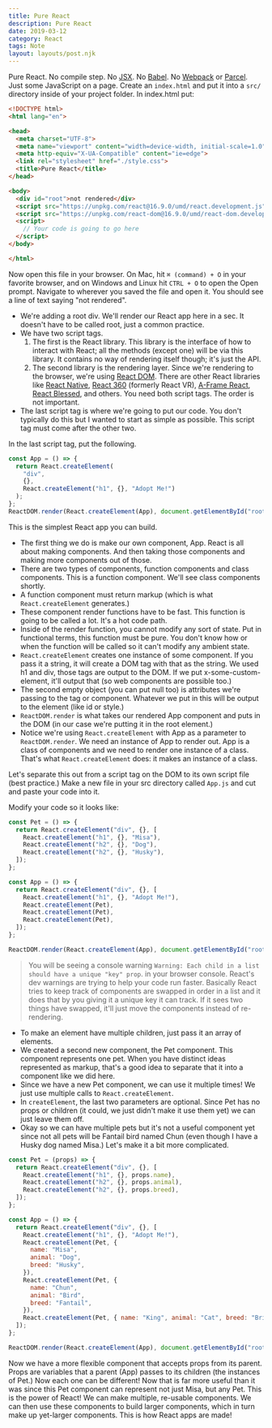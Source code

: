 ```yaml
---
title: Pure React
description: Pure React
date: 2019-03-12
category: React
tags: Note
layout: layouts/post.njk
---
```


Pure React. No compile step. No [JSX](https://reactjs.org/docs/jsx-in-depth.html). No [Babel](https://babeljs.io/). No [Webpack](https://webpack.js.org/) or [Parcel](https://v2.parceljs.org/). Just some JavaScript on a page.
Create an ```index.html``` and put it into a ```src/``` directory inside of your project folder. In index.html put:
```html
<!DOCTYPE html>
<html lang="en">

<head>
  <meta charset="UTF-8">
  <meta name="viewport" content="width=device-width, initial-scale=1.0">
  <meta http-equiv="X-UA-Compatible" content="ie=edge">
  <link rel="stylesheet" href="./style.css">
  <title>Pure React</title>
</head>

<body>
  <div id="root">not rendered</div>
  <script src="https://unpkg.com/react@16.9.0/umd/react.development.js"></script>
  <script src="https://unpkg.com/react-dom@16.9.0/umd/react-dom.development.js"></script>
  <script>
    // Your code is going to go here
  </script>
</body>

</html>
```

Now open this file in your browser. On Mac, hit ```⌘ (command) + O``` in your favorite browser, and on Windows and Linux hit ```CTRL + O``` to open the Open prompt. Navigate to wherever you saved the file and open it. You should see a line of text saying "not rendered".

- We're adding a root div. We'll render our React app here in a sec. It doesn't have to be called root, just a common practice.
- We have two script tags.
  1. The first is the React library. This library is the interface of how to interact with React; all the methods (except one) will be via this library. It contains no way of rendering itself though; it's just the API.
  2. The second library is the rendering layer. Since we're rendering to the browser, we're using [React DOM](https://reactjs.org/docs/react-dom.html). There are other React libraries like [React Native](https://reactnative.dev/), [React 360](https://github.com/facebookarchive/react-360) (formerly React VR), [A-Frame React](https://github.com/supermedium/aframe-react), [React Blessed](https://github.com/Yomguithereal/react-blessed), and others. You need both script tags. The order is not important.
- The last script tag is where we're going to put our code. You don't typically do this but I wanted to start as simple as possible. This script tag must come after the other two.

In the last script tag, put the following.
```javascript
const App = () => {
  return React.createElement(
    "div",
    {},
    React.createElement("h1", {}, "Adopt Me!")
  );
};
ReactDOM.render(React.createElement(App), document.getElementById("root"));
```

This is the simplest React app you can build.

- The first thing we do is make our own component, App. React is all about making components. And then taking those components and making more components out of those.
- There are two types of components, function components and class components. This is a function component. We'll see class components shortly.
- A function component must return markup (which is what ```React.createElement``` generates.)
- These component render functions have to be fast. This function is going to be called a lot. It's a hot code path.
- Inside of the render function, you cannot modify any sort of state. Put in functional terms, this function must be pure. You don't know how or when the function will be called so it can't modify any ambient state.
- ```React.createElement``` creates one instance of some component. If you pass it a string, it will create a DOM tag with that as the string. We used h1 and div, those tags are output to the DOM. If we put x-some-custom-element, it'll output that (so web components are possible too.)
- The second empty object (you can put null too) is attributes we're passing to the tag or component. Whatever we put in this will be output to the element (like id or style.)
- ```ReactDOM.render``` is what takes our rendered App component and puts in the DOM (in our case we're putting it in the root element.)
- Notice we're using ```React.createElement``` with App as a parameter to ```ReactDOM.render```. We need an instance of App to render out. App is a class of components and we need to render one instance of a class. That's what ```React.createElement``` does: it makes an instance of a class.

Let's separate this out from a script tag on the DOM to its own script file (best practice.) Make a new file in your src directory called ```App.js``` and cut and paste your code into it.

Modify your code so it looks like:
```javascript
const Pet = () => {
  return React.createElement("div", {}, [
    React.createElement("h1", {}, "Misa"),
    React.createElement("h2", {}, "Dog"),
    React.createElement("h2", {}, "Husky"),
  ]);
};

const App = () => {
  return React.createElement("div", {}, [
    React.createElement("h1", {}, "Adopt Me!"),
    React.createElement(Pet),
    React.createElement(Pet),
    React.createElement(Pet),
  ]);
};

ReactDOM.render(React.createElement(App), document.getElementById("root"));
```

> You will be seeing a console warning ```Warning: Each child in a list should have a unique "key" prop```. in your browser console. React's dev warnings are trying to help your code run faster. Basically React tries to keep track of components are swapped in order in a list and it does that by you giving it a unique key it can track. If it sees two things have swapped, it'll just move the components instead of re-rendering.

- To make an element have multiple children, just pass it an array of elements.
- We created a second new component, the Pet component. This component represents one pet. When you have distinct ideas represented as markup, that's a good idea to separate that it into a component like we did here.
- Since we have a new Pet component, we can use it multiple times! We just use multiple calls to ```React.createElement```.
- In ```createElement```, the last two parameters are optional. Since Pet has no props or children (it could, we just didn't make it use them yet) we can just leave them off.
- Okay so we can have multiple pets but it's not a useful component yet since not all pets will be Fantail bird named Chun (even though I have a Husky dog named Misa.) Let's make it a bit more complicated.

```javascript
const Pet = (props) => {
  return React.createElement("div", {}, [
    React.createElement("h1", {}, props.name),
    React.createElement("h2", {}, props.animal),
    React.createElement("h2", {}, props.breed),
  ]);
};

const App = () => {
  return React.createElement("div", {}, [
    React.createElement("h1", {}, "Adopt Me!"),
    React.createElement(Pet, {
      name: "Misa",
      animal: "Dog",
      breed: "Husky",
    }),
    React.createElement(Pet, {
      name: "Chun",
      animal: "Bird",
      breed: "Fantail",
    }),
    React.createElement(Pet, { name: "King", animal: "Cat", breed: "British Shorthair" }),
  ]);
};

ReactDOM.render(React.createElement(App), document.getElementById("root"));
```

Now we have a more flexible component that accepts props from its parent. Props are variables that a parent (App) passes to its children (the instances of Pet.) Now each one can be different! Now that is far more useful than it was since this Pet component can represent not just Misa, but any Pet. This is the power of React! We can make multiple, re-usable components. We can then use these components to build larger components, which in turn make up yet-larger components. This is how React apps are made!